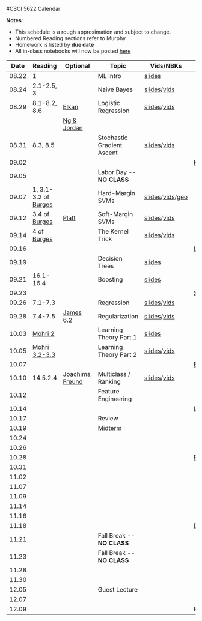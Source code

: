 #CSCI 5622 Calendar

**Notes**:
- This schedule is a rough approximation and subject to change.
- Numbered Reading sections refer to Murphy
- Homework is listed by **due date**
- All in-class notebooks will now be posted [here](https://github.com/chrisketelsen/csci5622notebooks)

| Date 		   | Reading         |  Optional   |                Topic             	 | Vids/NBKs| Hmwk  	| 
|:------------:| ----------------| ------------|-------------------------------------|----------|-----------|
| 08.22        | 1				 |             | ML Intro							 |	[slides](http://grandmaster.colorado.edu/~cketelsen/files/csci5622/videos/lesson01/1a.pdf)		|			| 
| 08.24        | 2.1-2.5, 3      |             | Naive Bayes 						 |	[slides](http://grandmaster.colorado.edu/~cketelsen/files/csci5622/videos/lesson02/lesson02.pdf)/[vids](https://www.youtube.com/playlist?list=PLnGW93UbO5Lw6kCrLHamfO1C6aO6cYn9e)		|			| 
| 08.29        | 8.1-8.2, 8.6    | [Elkan](https://piazza.com/class_profile/get_resource/is29q3nxion50u/is2whxendxg6pt) | Logistic Regression			 |[slides](http://grandmaster.colorado.edu/~cketelsen/files/csci5622/videos/lesson03/lesson03.pdf)/[vids](https://www.youtube.com/playlist?list=PLnGW93UbO5LxLOescqOXFeiFMQiHKQpbc)	|			| 
|              |              | [Ng & Jordan](https://piazza.com/class_profile/get_resource/is29q3nxion50u/is2wmscpcxh184) | 		 |			|			| 
| 08.31        | 8.3, 8.5        | 			   | Stochastic Gradient Ascent 		 |	[slides](http://grandmaster.colorado.edu/~cketelsen/files/csci5622/videos/lesson04/lesson04.pdf)/[vids](https://www.youtube.com/playlist?list=PLnGW93UbO5Lwf58whD9P7fjq5fbCgVVrp)	 	|			| 
| 09.02        | 		         | 			   | 									 |			| [KNN](https://github.com/chrisketelsen/courses/blob/master/csci5622/homework/knn/assign.md)		| 
| 09.05        | 		         | 			   | Labor Day -- **NO CLASS**			 |			|			| 
| 09.07        | 1, 3.1-3.2 of [Burges](http://research.microsoft.com/en-us/um/people/cburges/papers/svmtutorial.pdf)		         | 			   | Hard-Margin SVMs |	[slides](http://grandmaster.colorado.edu/~cketelsen/files/csci5622/videos/lesson05/lesson05.pdf)/[vids](https://www.youtube.com/playlist?list=PLnGW93UbO5Lxz0JFghO9LkIt1Q8Lnw6Mn)/[geo](http://nbviewer.jupyter.org/url/grandmaster.colorado.edu/~cketelsen/files/csci5622/notebooks/lesson05/lesson05SVMGeometry.ipynb?flush_cache=true)		|			| 
| 09.12        | 3.4 of [Burges](http://research.microsoft.com/en-us/um/people/cburges/papers/svmtutorial.pdf)		         | 		[Platt](https://www.microsoft.com/en-us/research/wp-content/uploads/2016/02/smo-book.pdf)	   | Soft-Margin SVMs | [slides](http://grandmaster.colorado.edu/~cketelsen/files/csci5622/videos/lesson06/lesson06.pdf)/[vids](https://www.youtube.com/playlist?list=PLnGW93UbO5LxxApfk0Qwzw2Ji_XRxQY0c)			|			| 
| 09.14        | 4 of [Burges](http://research.microsoft.com/en-us/um/people/cburges/papers/svmtutorial.pdf)		         | 			   | The Kernel Trick |	[slides](http://grandmaster.colorado.edu/~cketelsen/files/csci5622/videos/lesson07/lesson07.pdf)/[vids](https://www.youtube.com/playlist?list=PLnGW93UbO5LxO8xo2z8pFtpGXeFlaGOTp)		|			| 
| 09.16        | 		         | 			   | 									 |			| [LogReg](https://github.com/chrisketelsen/courses/blob/master/csci5622/homework/logreg/assign.md)	| 
| 09.19        |        		 | 			   | Decision Trees						 |	[slides](http://grandmaster.colorado.edu/~cketelsen/files/csci5622/videos/lesson08/lesson08.pdf)		| 			| 
| 09.21        | 16.1-16.4       | 			   | Boosting 							 |	[slides](http://grandmaster.colorado.edu/~cketelsen/files/csci5622/videos/lesson09/lesson09.pdf)		|			| 
| 09.23        | 		         | 			   | 									 |			| [SVM](https://github.com/chrisketelsen/courses/blob/master/csci5622/homework/svm/assign.md) 		| 
| 09.26        | 7.1-7.3			     | 			   | Regression 			      		 |	[slides](http://grandmaster.colorado.edu/~cketelsen/files/csci5622/videos/lesson10/lesson10.pdf)/[vids](https://www.youtube.com/playlist?list=PLnGW93UbO5LwR6IVtKAqSlzy4PjscOG1E)		|			| 
| 09.28        | 7.4-7.5			     | 	[James 6.2](http://www-bcf.usc.edu/~gareth/ISL/ISLR%20Sixth%20Printing.pdf)		   | Regularization						 |[slides](http://grandmaster.colorado.edu/~cketelsen/files/csci5622/videos/lesson11/lesson11.pdf)/[vids](https://www.youtube.com/playlist?list=PLnGW93UbO5Lwll_CxrMufMPNv6hH7g1Eg)		|			| 
| 10.03        | [Mohri 2](https://moodle.cs.colorado.edu/pluginfile.php/2076/mod_resource/content/1/mohri_learn.pdf)			     | 			   | Learning Theory Part 1			     | [slides](http://grandmaster.colorado.edu/~cketelsen/files/csci5622/videos/lesson12/lesson12.pdf)			|			| 
| 10.05        | [Mohri 3.2-3.3](https://moodle.cs.colorado.edu/pluginfile.php/2076/mod_resource/content/1/mohri_learn.pdf)			     | 			   | Learning Theory Part 2				 |	[slides](http://grandmaster.colorado.edu/~cketelsen/files/csci5622/videos/lesson13/lesson13.pdf)/[vids](https://www.youtube.com/playlist?list=PLnGW93UbO5LwkHDDVrVrd2lrpq2VFLZgT)		|			| 
| 10.07        | 			     | 			   | 	       						     |			| [Boosting](https://github.com/chrisketelsen/courses/blob/master/csci5622/homework/boosting/assign.md)	| 
| 10.10        | 14.5.2.4	     | [Joachims](https://static.aminer.org/pdf/PDF/000/472/865/optimizing_search_engines_using_clickthrough_data.pdf), [Freund](http://jmlr.csail.mit.edu/papers/volume4/freund03a/freund03a.pdf)			   | Multiclass / Ranking		 |	[slides](http://grandmaster.colorado.edu/~cketelsen/files/csci5622/videos/lesson14/lesson14.pdf)/[vids](https://www.youtube.com/playlist?list=PLnGW93UbO5LyD3ZbpbldUzj4Y_NOWlfL6)		|			| 
| 10.12        | 			     | 			   | Feature Engineering				 |			|			| 
| 10.14        | 			     | 			   | 									 |			| [Learnability](https://github.com/chrisketelsen/courses/blob/master/csci5622/homework/learnability/assign.md)		| 
| 10.17        | 			     | 			   | Review								 |			|			| 
| 10.19        | 			     | 			   | [Midterm](https://github.com/chrisketelsen/courses/blob/master/csci5622/exam/midterm_info.md)							 |			|			| 
| 10.24        | 			     | 			   | 									 |			|			| 
| 10.26        | 			     | 			   | 									 |			|			| 
| 10.28        | 			     | 			   | 									 |			| [Proposal](https://github.com/chrisketelsen/courses/blob/master/csci5622/project/assign.md)| 
| 10.31        | 			     | 			   | 									 |			|			| 
| 11.02        | 			     | 			   | 									 |			|			| 
| 11.07        | 			     | 			   | 									 |			|			| 
| 11.09        | 			     | 			   | 									 |			|			| 
| 11.14        | 			     | 			   | 									 |			|			| 
| 11.16        | 			     | 			   | 									 |			|			| 
| 11.18        | 			     | 			   | 									 |			| [Data/Baseline](https://github.com/chrisketelsen/courses/blob/master/csci5622/project/assign.md) | 
| 11.21        | 			     | 			   | Fall Break -- **NO CLASS**			 |			|			| 
| 11.23        | 			     | 			   | Fall Break -- **NO CLASS**			 |			|			| 
| 11.28        | 			     | 			   | 									 |			|			| 
| 11.30        | 			     | 			   | 									 |			|			| 
| 12.05        | 			     | 			   |  Guest Lecture  					 |			|			| 
| 12.07        | 			     | 			   | 									 |			|    		| 
| 12.09        | 			     | 			   | 									 |			| Project Due   		| 

